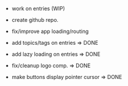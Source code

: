 

- work on entries (WIP)

- create github repo.
- fix/improve app loading/routing


- add topics/tags on entries => DONE
- add lazy loading on entries => DONE
- fix/cleanup logo comp. => DONE
- make buttons display pointer cursor => DONE
